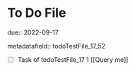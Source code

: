 # To Do File

due:: 2022-09-17

metadatafield:: todoTestFile_17_52

- [ ] Task of todoTestFile_17 1 [[Query me]]
